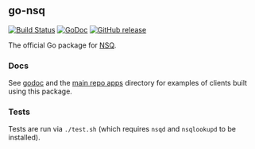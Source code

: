 ## go-nsq

[![Build Status](https://travis-ci.com/youzan/go-nsq.svg?branch=master)][travis] [![GoDoc](https://godoc.org/github.com/youzan/go-nsq?status.svg)](https://godoc.org/github.com/youzan/go-nsq) [![GitHub release](https://img.shields.io/github/release/youzan/go-nsq.svg)](https://github.com/youzan/go-nsq/releases/latest)

The official Go package for [NSQ][nsq].

### Docs

See [godoc][nsq_gopkgdoc] and the [main repo apps][apps] directory for examples of clients built
using this package.

### Tests

Tests are run via `./test.sh` (which requires `nsqd` and `nsqlookupd` to be installed).

[nsq]: https://github.com/youzan/nsq
[nsq_gopkgdoc]: http://godoc.org/github.com/youzan/go-nsq
[apps]: https://github.com/youzan/nsq/tree/master/apps
[travis]: http://travis-ci.org/youzan/go-nsq
